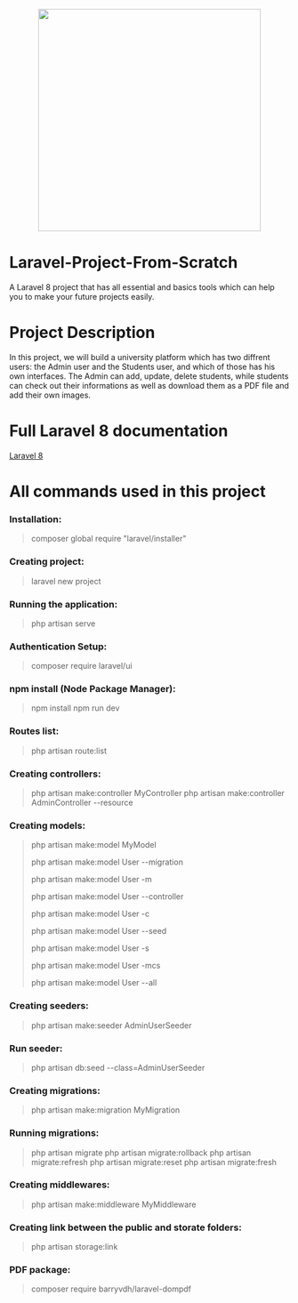 <p align="center"><a href="https://laravel.com" target="_blank"><img src="https://raw.githubusercontent.com/laravel/art/master/logo-lockup/5%20SVG/2%20CMYK/1%20Full%20Color/laravel-logolockup-cmyk-red.svg" width="400"></a></p>

# Laravel-Project-From-Scratch
A Laravel 8 project that has all essential and basics tools which can help you to make your future projects easily. 

# Project Description
In this project, we will build a university platform which has two diffrent users: the Admin user and the Students user, and which of those has his own interfaces. The Admin can add, update, delete students, while students can check out their informations as well as download them as a PDF file and add their own images.

# Full Laravel 8 documentation
[Laravel 8](https://laravel.com/docs/8.x/)

# All commands used in this project
### Installation:
> composer global require "laravel/installer"

### Creating project:
> laravel new project

### Running the application:
> php artisan serve

### Authentication Setup:
> composer require laravel/ui

### npm install (Node Package Manager):
> npm install
> npm run dev

### Routes list:
> php artisan route:list

### Creating controllers:
> php artisan make:controller MyController
> php artisan make:controller AdminController --resource

### Creating models:
> php artisan make:model MyModel
> 
> php artisan make:model User --migration
> 
> php artisan make:model User -m
> 
> php artisan make:model User --controller
> 
> php artisan make:model User -c
> 
> php artisan make:model User --seed
> 
> php artisan make:model User -s
> 
> php artisan make:model User -mcs
> 
> php artisan make:model User --all

### Creating seeders:
> php artisan make:seeder AdminUserSeeder

### Run seeder:
> php artisan db:seed --class=AdminUserSeeder

### Creating migrations:
> php artisan make:migration MyMigration

### Running migrations:
> php artisan migrate
> php artisan migrate:rollback
> php artisan migrate:refresh
> php artisan migrate:reset
> php artisan migrate:fresh

### Creating middlewares:
> php artisan make:middleware MyMiddleware

### Creating link between the public and storate folders:
> php artisan storage:link

### PDF package:
> composer require barryvdh/laravel-dompdf

